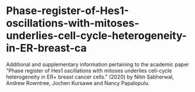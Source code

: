 # Phase-register-of-Hes1-oscillations-with-mitoses-underlies-cell-cycle-heterogeneity-in-ER-breast-ca
Additional and supplementary information pertaining to the academic paper "Phase register of Hes1 oscillations with mitoses underlies cell-cycle heterogeneity in ER+ breast cancer cells." (2020) by Nitin Sabherwal, Andrew Rowntree, Jochen Kursawe and Nancy Papalopulu.

